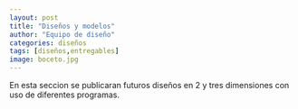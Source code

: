 ```yaml
---
layout: post
title: "Diseños y modelos"
author: "Equipo de diseño"
categories: diseños
tags: [diseños,entregables]
image: boceto.jpg
---
```


En esta seccion se publicaran futuros diseños en 2 y tres dimensiones con uso de diferentes programas. 
